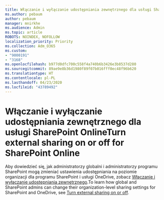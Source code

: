 ```yaml
---
title: Włączanie i wyłączanie udostępniania zewnętrznego dla usługi SharePoint Online
ms.author: pebaum
author: pebaum
manager: mnirkhe
ms.audience: Admin
ms.topic: article
ROBOTS: NOINDEX, NOFOLLOW
localization_priority: Priority
ms.collection: Adm_O365
ms.custom:
- "9000191"
- "3168"
ms.openlocfilehash: b977d0dfc700c558f4a740b6b3426e3b8537d280
ms.sourcegitcommit: 89ae9e8b36d1980f89f07b016fff0ec48f96b620
ms.translationtype: HT
ms.contentlocale: pl-PL
ms.lasthandoff: 04/23/2020
ms.locfileid: "43789492"
---
```

# <a name="turn-external-sharing-on-or-off-for-sharepoint-online"></a><span data-ttu-id="37ca2-102">Włączanie i wyłączanie udostępniania zewnętrznego dla usługi SharePoint Online</span><span class="sxs-lookup"><span data-stu-id="37ca2-102">Turn external sharing on or off for SharePoint Online</span></span>

<span data-ttu-id="37ca2-103">Aby dowiedzieć się, jak administratorzy globalni i administratorzy programu SharePoint mogą zmieniać ustawienia udostępniania na poziomie organizacji dla programu SharePoint i usługi OneDrive, zobacz [Włączanie i wyłączanie udostępniania zewnętrznego](https://docs.microsoft.com/sharepoint/turn-external-sharing-on-or-off).</span><span class="sxs-lookup"><span data-stu-id="37ca2-103">To learn how global and SharePoint admins can change their organization-level sharing settings for SharePoint and OneDrive, see  [Turn external sharing on or off](https://docs.microsoft.com/sharepoint/turn-external-sharing-on-or-off).</span></span>

